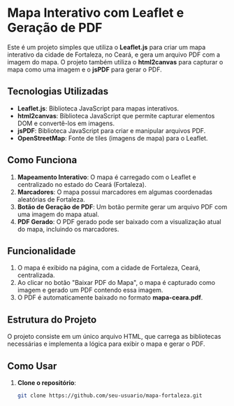 # Mapa Interativo com Leaflet e Geração de PDF

Este é um projeto simples que utiliza o **Leaflet.js** para criar um mapa interativo da cidade de Fortaleza, no Ceará, e gera um arquivo PDF com a imagem do mapa. O projeto também utiliza o **html2canvas** para capturar o mapa como uma imagem e o **jsPDF** para gerar o PDF.

## Tecnologias Utilizadas

- **Leaflet.js**: Biblioteca JavaScript para mapas interativos.
- **html2canvas**: Biblioteca JavaScript que permite capturar elementos DOM e convertê-los em imagens.
- **jsPDF**: Biblioteca JavaScript para criar e manipular arquivos PDF.
- **OpenStreetMap**: Fonte de tiles (imagens de mapa) para o Leaflet.

## Como Funciona

1. **Mapeamento Interativo**: O mapa é carregado com o Leaflet e centralizado no estado do Ceará (Fortaleza).
2. **Marcadores**: O mapa possui marcadores em algumas coordenadas aleatórias de Fortaleza.
3. **Botão de Geração de PDF**: Um botão permite gerar um arquivo PDF com uma imagem do mapa atual.
4. **PDF Gerado**: O PDF gerado pode ser baixado com a visualização atual do mapa, incluindo os marcadores.

## Funcionalidade

1. O mapa é exibido na página, com a cidade de Fortaleza, Ceará, centralizada.
2. Ao clicar no botão "Baixar PDF do Mapa", o mapa é capturado como imagem e gerado um PDF contendo essa imagem.
3. O PDF é automaticamente baixado no formato **mapa-ceara.pdf**.

## Estrutura do Projeto

O projeto consiste em um único arquivo HTML, que carrega as bibliotecas necessárias e implementa a lógica para exibir o mapa e gerar o PDF.

## Como Usar

1. **Clone o repositório**:

   ```bash
   git clone https://github.com/seu-usuario/mapa-fortaleza.git
